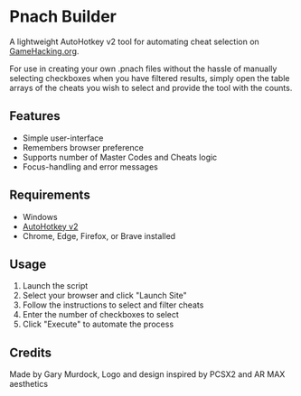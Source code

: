 # Pnach Builder

A lightweight AutoHotkey v2 tool for automating cheat selection on [GameHacking.org](https://gamehacking.org).

For use in creating your own .pnach files without the hassle of manually selecting checkboxes when you have filtered results, simply open the table arrays of the cheats you wish to select and provide the tool with the counts.

## Features
- Simple user-interface
- Remembers browser preference
- Supports number of Master Codes and Cheats logic
- Focus-handling and error messages

## Requirements
- Windows
- [AutoHotkey v2](https://www.autohotkey.com/)
- Chrome, Edge, Firefox, or Brave installed

## Usage
1. Launch the script
2. Select your browser and click "Launch Site"
3. Follow the instructions to select and filter cheats
4. Enter the number of checkboxes to select
5. Click "Execute" to automate the process

## Credits
Made by Gary Murdock,
Logo and design inspired by PCSX2 and AR MAX aesthetics
